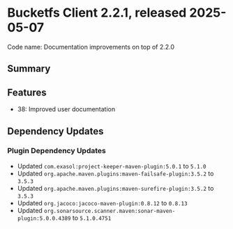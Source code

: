 # Bucketfs Client 2.2.1, released 2025-05-07

Code name: Documentation improvements on top of 2.2.0

## Summary

## Features

* 38: Improved user documentation

## Dependency Updates

### Plugin Dependency Updates

* Updated `com.exasol:project-keeper-maven-plugin:5.0.1` to `5.1.0`
* Updated `org.apache.maven.plugins:maven-failsafe-plugin:3.5.2` to `3.5.3`
* Updated `org.apache.maven.plugins:maven-surefire-plugin:3.5.2` to `3.5.3`
* Updated `org.jacoco:jacoco-maven-plugin:0.8.12` to `0.8.13`
* Updated `org.sonarsource.scanner.maven:sonar-maven-plugin:5.0.0.4389` to `5.1.0.4751`
